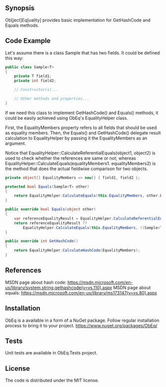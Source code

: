 ﻿## Synopsis

Ob[ject]Eq[uality] provides basic implementation for GetHashCode and Equals methods.

## Code Example

Let's assume there is a class Sample<T> that has two fields.
It could be defined this way:

```cs
public class Sample<T>
{
    private T field1;
    private int field2;

    // Constructor(s)...

	// Other methods and properties...
}
```

If we need this class to implement GetHashCode() and Equals() methods, it could be easily achieved using ObEq's EqualityHelper class.

First, the EqualityMembers property refers to all fields that should be used as equality members.
Then, the Equals() and GetHashCode() delegate result calculation to EqualityHelper by passing it the EqualityMembers as an argument.

Notice that EqualityHelper::CalculateReferentialEquals(object1, object2) is used to check whether the references are same or not;
whereas EqualityHelper::CalculateEquals(equalityMembers1. equalityMembers2) is the method that does the actual fieldwise comparison for two objects.

```cs
private object[] EqualityMembers => new[] { field1, field2 };

protected bool Equals(Sample<T> other)
{
	return EqualityHelper.CalculateEquals(this.EqualityMembers, other.EqualityMembers);
}

public override bool Equals(object other)
{
	var referenceEqualityResult = EqualityHelper.CalculateReferentialEquals(this, other);
	return referenceEqualityResult ??
		EqualityHelper.CalculateEquals(this.EqualityMembers, ((Sample<T1>)other).EqualityMembers);
}

public override int GetHashCode()
{
	return EqualityHelper.CalculateHashCode(EqualityMembers);
}
```

## References

MSDN page about hash code: https://msdn.microsoft.com/en-us/library/system.string.gethashcode(v=vs.110).aspx
MSDN page about equals: https://msdn.microsoft.com/en-us/library/ms173147(v=vs.80).aspx

## Installation

ObEq is a available in a form of a NuGet package.
Follow regular installation process to bring it to your project.
https://www.nuget.org/packages/ObEq/

## Tests

Unit tests are available in ObEq.Tests project.

## License

The code is distributed under the MIT license.